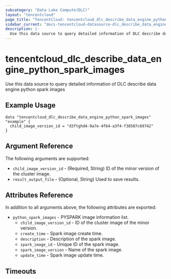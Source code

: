 ```yaml
---
subcategory: "Data Lake Compute(DLC)"
layout: "tencentcloud"
page_title: "TencentCloud: tencentcloud_dlc_describe_data_engine_python_spark_images"
sidebar_current: "docs-tencentcloud-datasource-dlc_describe_data_engine_python_spark_images"
description: |-
  Use this data source to query detailed information of DLC describe data engine python spark images
---
```


# tencentcloud_dlc_describe_data_engine_python_spark_images

Use this data source to query detailed information of DLC describe data engine python spark images

## Example Usage

```hcl
data "tencentcloud_dlc_describe_data_engine_python_spark_images" "example" {
  child_image_version_id = "d3ftghd4-9a7e-4f64-a3f4-f38507c69742"
}
```

## Argument Reference

The following arguments are supported:

* `child_image_version_id` - (Required, String) ID of the minor version of the cluster image.
* `result_output_file` - (Optional, String) Used to save results.

## Attributes Reference

In addition to all arguments above, the following attributes are exported:

* `python_spark_images` - PYSPARK image information list.
  * `child_image_version_id` - ID of the cluster image of the minor version.
  * `create_time` - Spark image create time.
  * `description` - Description of the spark image.
  * `spark_image_id` - Unique ID of the spark image.
  * `spark_image_version` - Name of the spark image.
  * `update_time` - Spark image update time.


## Timeouts

<no value>


